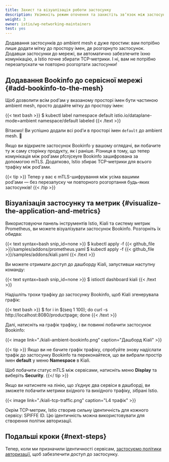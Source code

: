 ```yaml
---
title: Захист та візуалізація роботи застосунку
description: Увімкніть режим оточення та захистіть звʼязок між застосунками.
weight: 3
owner: istio/wg-networking-maintainers
test: yes
---
```


Додавання застосунків до ambient mesh є дуже простим: вам потрібно лише додати мітку до простору імен, де розгорнуто застосунок. Додавши застосунки до мережі, ви автоматично забезпечите їхню комунікацію, а Istio почне збирати TCP-метрики. І ні, вам не потрібно перезапускати чи повторно розгортати застосунки!

## Додавання Bookinfo до сервісної мережі {#add-bookinfo-to-the-mesh}

Щоб дозволити всім podʼам у вказаному просторі імен бути частиною ambient mesh, просто додайте мітку до простору імен:

{{< text bash >}}
$ kubectl label namespace default istio.io/dataplane-mode=ambient
namespace/default labeled
{{< /text >}}

Вітаємо! Ви успішно додали всі podʼи в просторі імен `default` до ambient mesh. 🎉

Якщо ви відкриєте застосунок Bookinfo у вашому оглядачі, ви побачите ту ж саму сторінку продукту, як і раніше. Різниця в тому, що тепер комунікація між podʼами pfcnjceyre Bookinfo зашифрована за допомогою mTLS. Додатково, Istio збирає TCP-метрики для всього трафіку між podʼами.

{{< tip >}}
Тепер у вас є mTLS-шифрування між усіма вашими podʼами — без перезапуску чи повторного розгортання будь-яких застосунків!
{{< /tip >}}

## Візуалізація застосунку та метрик {#visualize-the-application-and-metrics}

Використовуючи панель інструментів Istio, Kiali та систему метрик Prometheus, ви можете візуалізувати застосунок Bookinfo. Розгорніть їх обидва:

{{< text syntax=bash snip_id=none >}}
$ kubectl apply -f {{< github_file >}}/samples/addons/prometheus.yaml
$ kubectl apply -f {{< github_file >}}/samples/addons/kiali.yaml
{{< /text >}}

Ви можете отримати доступ до дашборду Kiali, запустивши наступну команду:

{{< text syntax=bash snip_id=none >}}
$ istioctl dashboard kiali
{{< /text >}}

Надішліть трохи трафіку до застосунку Bookinfo, щоб Kiali згенерувала графік:

{{< text bash >}}
$ for i in $(seq 1 100); do curl -s http://localhost:8080/productpage; done
{{< /text >}}

Далі, натисніть на графік трафіку, і ви повинні побачити застосунок Bookinfo:

{{< image link="./kiali-ambient-bookinfo.png" caption="Дашборд Kiali" >}}

{{< tip >}}
Якщо ви не бачите графік трафіку, спробуйте знову надіслати трафік до застосунку Bookinfo та переконайтеся, що ви вибрали простір імен **default** у меню **Namespace** в Kiali.

Щоб побачити статус mTLS між сервісами, натисніть меню **Display** та виберіть **Security**.
{{</ tip >}}

Якщо ви натиснете на лінію, що зʼєднує два сервіси в дашборді, ви зможете побачити метрики вхідного та вихідного трафіку, зібрані Istio.

{{< image link="./kiali-tcp-traffic.png" caption="L4 трафік" >}}

Окрім TCP-метрик, Istio створив сильну ідентичність для кожного сервісу: SPIFFE ID. Цю ідентичність можна використовувати для створення політик авторизації.

## Подальші кроки {#next-steps}

Тепер, коли ми призначили ідентичності сервісам, [застосуємо політики авторизації](/docs/ambient/getting-started/enforce-auth-policies/), щоб забезпечити доступ до застосунку.
